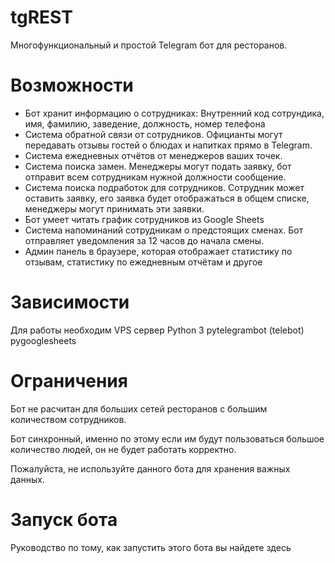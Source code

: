 # tgREST
Многофункциональный и простой Telegram бот для ресторанов.


# Возможности

- Бот хранит информацию о сотрудниках: Внутренний код сотрундика, имя, фамилию, заведение, должность, номер телефона
- Система обратной связи от сотрудников. Официанты могут передавать отзывы гостей о блюдах и напитках прямо в Telegram.
- Система ежедневных отчётов от менеджеров ваших точек.
- Система поиска замен. Менеджеры могут подать заявку, бот отправит всем сотрудникам нужной должности сообщение.
- Система поиска подработок для сотрудников. Сотрудник может оставить заявку, его заявка будет отображаться в общем списке, менеджеры могут принимать эти заявки.
- Бот умеет читать график сотрудников из Google Sheets
- Система напоминаний сотрудникам о предстоящих сменах. Бот отправляет уведомления за 12 часов до начала смены.
- Админ панель в браузере, которая отображает статистику по отзывам, статистику по ежедневным отчётам и другое

# Зависимости

Для работы необходим VPS сервер
Python 3
pytelegrambot (telebot)
pygooglesheets


# Ограничения

Бот не расчитан для больших сетей ресторанов с большим количеством сотрудников.

Бот синхронный, именно по этому если им будут пользоваться большое количество людей, он не будет работать корректно.

Пожалуйста, не используйте данного бота для хранения важных данных.


# Запуск бота

Руководство по тому, как запустить этого бота вы найдете здесь
